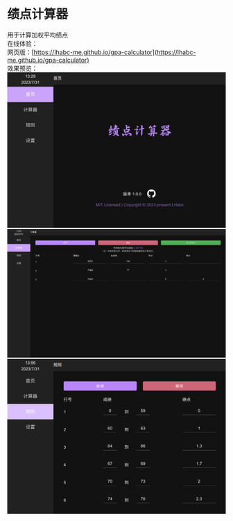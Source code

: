 # 绩点计算器

用于计算加权平均绩点\
在线体验：\
网页版：[https://lhabc-me.github.io/gpa-calculator](https://lhabc-me.github.io/gpa-calculator)  \
效果预览：\
![效果预览1](./imgs/1.png)
![效果预览2](./imgs/2.png)
![效果预览3](./imgs/3.png)
